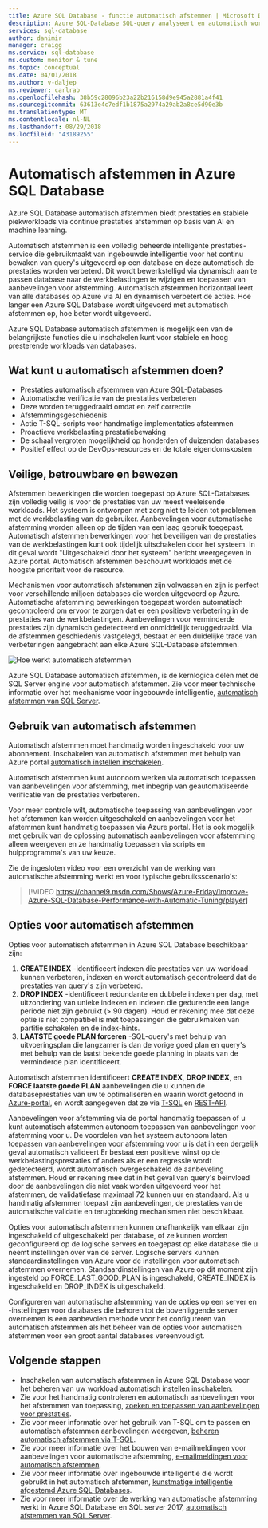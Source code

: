 ```yaml
---
title: Azure SQL Database - functie automatisch afstemmen | Microsoft Docs
description: Azure SQL-Database SQL-query analyseert en automatisch wordt aangepast aan de werkbelasting voor gebruikers.
services: sql-database
author: danimir
manager: craigg
ms.service: sql-database
ms.custom: monitor & tune
ms.topic: conceptual
ms.date: 04/01/2018
ms.author: v-daljep
ms.reviewer: carlrab
ms.openlocfilehash: 38b59c28096b23a22b216158d9e945a2881a4f41
ms.sourcegitcommit: 63613e4c7edf1b1875a2974a29ab2a8ce5d90e3b
ms.translationtype: MT
ms.contentlocale: nl-NL
ms.lasthandoff: 08/29/2018
ms.locfileid: "43189255"
---
```

# <a name="automatic-tuning-in-azure-sql-database"></a>Automatisch afstemmen in Azure SQL Database

Azure SQL Database automatisch afstemmen biedt prestaties en stabiele piekworkloads via continue prestaties afstemmen op basis van AI en machine learning.

Automatisch afstemmen is een volledig beheerde intelligente prestaties-service die gebruikmaakt van ingebouwde intelligentie voor het continu bewaken van query's uitgevoerd op een database en deze automatisch de prestaties worden verbeterd. Dit wordt bewerkstelligd via dynamisch aan te passen database naar de werkbelastingen te wijzigen en toepassen van aanbevelingen voor afstemming. Automatisch afstemmen horizontaal leert van alle databases op Azure via AI en dynamisch verbetert de acties. Hoe langer een Azure SQL Database wordt uitgevoerd met automatisch afstemmen op, hoe beter wordt uitgevoerd.

Azure SQL Database automatisch afstemmen is mogelijk een van de belangrijkste functies die u inschakelen kunt voor stabiele en hoog presterende workloads van databases.

## <a name="what-can-automatic-tuning-do-for-you"></a>Wat kunt u automatisch afstemmen doen?

- Prestaties automatisch afstemmen van Azure SQL-Databases
- Automatische verificatie van de prestaties verbeteren
- Deze worden teruggedraaid omdat en zelf correctie
- Afstemmingsgeschiedenis
- Actie T-SQL-scripts voor handmatige implementaties afstemmen
- Proactieve werkbelasting prestatiebewaking
- De schaal vergroten mogelijkheid op honderden of duizenden databases
- Positief effect op de DevOps-resources en de totale eigendomskosten

## <a name="safe-reliable-and-proven"></a>Veilige, betrouwbare en bewezen

Afstemmen bewerkingen die worden toegepast op Azure SQL-Databases zijn volledig veilig is voor de prestaties van uw meest veeleisende workloads. Het systeem is ontworpen met zorg niet te leiden tot problemen met de werkbelasting van de gebruiker. Aanbevelingen voor automatische afstemming worden alleen op de tijden van een laag gebruik toegepast. Automatisch afstemmen bewerkingen voor het beveiligen van de prestaties van de werkbelastingen kunt ook tijdelijk uitschakelen door het systeem. In dit geval wordt "Uitgeschakeld door het systeem" bericht weergegeven in Azure portal. Automatisch afstemmen beschouwt workloads met de hoogste prioriteit voor de resource.

Mechanismen voor automatisch afstemmen zijn volwassen en zijn is perfect voor verschillende miljoen databases die worden uitgevoerd op Azure. Automatische afstemming bewerkingen toegepast worden automatisch gecontroleerd om ervoor te zorgen dat er een positieve verbetering in de prestaties van de werkbelastingen. Aanbevelingen voor verminderde prestaties zijn dynamisch gedetecteerd en onmiddellijk teruggedraaid. Via de afstemmen geschiedenis vastgelegd, bestaat er een duidelijke trace van verbeteringen aangebracht aan elke Azure SQL-Database afstemmen. 

![Hoe werkt automatisch afstemmen](./media/sql-database-automatic-tuning/how-does-automatic-tuning-work.png)

Azure SQL Database automatisch afstemmen, is de kernlogica delen met de SQL Server engine voor automatisch afstemmen. Zie voor meer technische informatie over het mechanisme voor ingebouwde intelligentie, [automatisch afstemmen van SQL Server](https://docs.microsoft.com/sql/relational-databases/automatic-tuning/automatic-tuning).

## <a name="use-automatic-tuning"></a>Gebruik van automatisch afstemmen

Automatisch afstemmen moet handmatig worden ingeschakeld voor uw abonnement. Inschakelen van automatisch afstemmen met behulp van Azure portal [automatisch instellen inschakelen](sql-database-automatic-tuning-enable.md).

Automatisch afstemmen kunt autonoom werken via automatisch toepassen van aanbevelingen voor afstemming, met inbegrip van geautomatiseerde verificatie van de prestaties verbeteren. 

Voor meer controle wilt, automatische toepassing van aanbevelingen voor het afstemmen kan worden uitgeschakeld en aanbevelingen voor het afstemmen kunt handmatig toepassen via Azure portal. Het is ook mogelijk met gebruik van de oplossing automatisch aanbevelingen voor afstemming alleen weergeven en ze handmatig toepassen via scripts en hulpprogramma's van uw keuze. 

Zie de ingesloten video voor een overzicht van de werking van automatische afstemming werkt en voor typische gebruiksscenario's:


> [!VIDEO https://channel9.msdn.com/Shows/Azure-Friday/Improve-Azure-SQL-Database-Performance-with-Automatic-Tuning/player]
>

## <a name="automatic-tuning-options"></a>Opties voor automatisch afstemmen

Opties voor automatisch afstemmen in Azure SQL Database beschikbaar zijn:
 1. **CREATE INDEX** -identificeert indexen die prestaties van uw workload kunnen verbeteren, indexen en wordt automatisch gecontroleerd dat de prestaties van query's zijn verbeterd.
 2. **DROP INDEX** -identificeert redundante en dubbele indexen per dag, met uitzondering van unieke indexen en indexen die gedurende een lange periode niet zijn gebruikt (> 90 dagen). Houd er rekening mee dat deze optie is niet compatibel is met toepassingen die gebruikmaken van partitie schakelen en de index-hints.
 3. **LAATSTE goede PLAN forceren** -SQL-query's met behulp van uitvoeringsplan die langzamer is dan de vorige goed plan en query's met behulp van de laatst bekende goede planning in plaats van de verminderde plan identificeert.

Automatisch afstemmen identificeert **CREATE INDEX**, **DROP INDEX**, en **FORCE laatste goede PLAN** aanbevelingen die u kunnen de databaseprestaties van uw te optimaliseren en waarin wordt getoond in [Azure-portal](sql-database-advisor-portal.md), en wordt aangegeven dat ze via [T-SQL](https://docs.microsoft.com/sql/t-sql/statements/alter-database-transact-sql-set-options?view=azuresqldb-current) en [REST-API](https://docs.microsoft.com/rest/api/sql/serverautomatictuning).

Aanbevelingen voor afstemming via de portal handmatig toepassen of u kunt automatisch afstemmen autonoom toepassen van aanbevelingen voor afstemming voor u. De voordelen van het systeem autonoom laten toepassen van aanbevelingen voor afstemming voor u is dat in een dergelijk geval automatisch valideert Er bestaat een positieve winst op de werkbelastingsprestaties of anders als er een regressie wordt gedetecteerd, wordt automatisch overgeschakeld de aanbeveling afstemmen. Houd er rekening mee dat in het geval van query's beïnvloed door de aanbevelingen die niet vaak worden uitgevoerd voor het afstemmen, de validatiefase maximaal 72 kunnen uur en standaard. Als u handmatig afstemmen toepast zijn aanbevelingen, de prestaties van de automatische validatie en terugboeking mechanismen niet beschikbaar.

Opties voor automatisch afstemmen kunnen onafhankelijk van elkaar zijn ingeschakeld of uitgeschakeld per database, of ze kunnen worden geconfigureerd op de logische servers en toegepast op elke database die u neemt instellingen over van de server. Logische servers kunnen standaardinstellingen van Azure voor de instellingen voor automatisch afstemmen overnemen. Standaardinstellingen van Azure op dit moment zijn ingesteld op FORCE_LAST_GOOD_PLAN is ingeschakeld, CREATE_INDEX is ingeschakeld en DROP_INDEX is uitgeschakeld.

Configureren van automatische afstemming van de opties op een server en -instellingen voor databases die behoren tot de bovenliggende server overnemen is een aanbevolen methode voor het configureren van automatisch afstemmen als het beheer van de opties voor automatisch afstemmen voor een groot aantal databases vereenvoudigt.

## <a name="next-steps"></a>Volgende stappen

- Inschakelen van automatisch afstemmen in Azure SQL Database voor het beheren van uw workload [automatisch instellen inschakelen](sql-database-automatic-tuning-enable.md).
- Zie voor het handmatig controleren en automatisch aanbevelingen voor het afstemmen van toepassing, [zoeken en toepassen van aanbevelingen voor prestaties](sql-database-advisor-portal.md).
- Zie voor meer informatie over het gebruik van T-SQL om te passen en automatisch afstemmen aanbevelingen weergeven, [beheren automatisch afstemmen via T-SQL](https://azure.microsoft.com/blog/automatic-tuning-introduces-automatic-plan-correction-and-t-sql-management/).
- Zie voor meer informatie over het bouwen van e-mailmeldingen voor aanbevelingen voor automatische afstemming, [e-mailmeldingen voor automatisch afstemmen](sql-database-automatic-tuning-email-notifications.md).
- Zie voor meer informatie over ingebouwde intelligentie die wordt gebruikt in het automatisch afstemmen, [kunstmatige intelligentie afgestemd Azure SQL-Databases](https://azure.microsoft.com/blog/artificial-intelligence-tunes-azure-sql-databases/).
- Zie voor meer informatie over de werking van automatische afstemming werkt in Azure SQL Database en SQL server 2017, [automatisch afstemmen van SQL Server](https://docs.microsoft.com/sql/relational-databases/automatic-tuning/automatic-tuning).
